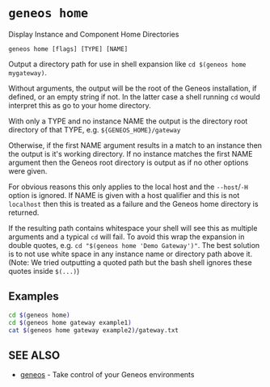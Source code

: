 # `geneos home`

Display Instance and Component Home Directories

```text
geneos home [flags] [TYPE] [NAME]
```

Output a directory path for use in shell expansion like `cd $(geneos home mygateway)`.

Without arguments, the output will be the root of the Geneos installation, if defined, or an empty string if not. In the latter case a shell running `cd` would interpret this as go to your home directory.

With only a TYPE and no instance NAME the output is the directory root directory of that TYPE, e.g. `${GENEOS_HOME}/gateway`

Otherwise, if the first NAME argument results in a match to an instance then the output is it's working directory. If no instance matches the first NAME argument then the Geneos root directory is output as if no other options were given.

For obvious reasons this only applies to the local host and the `--host`/`-H` option is ignored. If NAME is given with a host qualifier and this is not `localhost` then this is treated as a failure and the Geneos home directory is returned.

If the resulting path contains whitespace your shell will see this as multiple arguments and a typical `cd` will fail. To avoid this wrap the expansion in double quotes, e.g. `cd "$(geneos home 'Demo Gateway')"`. The best solution is to not use white space in any instance name or directory path above it. (Note: We tried outputting a quoted path but the bash shell ignores these quotes inside `$(...)`)

## Examples

```bash
cd $(geneos home)
cd $(geneos home gateway example1)
cat $(geneos home gateway example2)/gateway.txt

```

## SEE ALSO

* [geneos](geneos.md)	 - Take control of your Geneos environments
